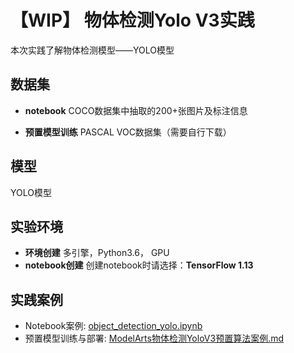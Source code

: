 
  # 【WIP】 物体检测Yolo V3实践

  
  本次实践了解物体检测模型——YOLO模型
  
  ## 数据集
  - **notebook**
  COCO数据集中抽取的200+张图片及标注信息
  
  - **预置模型训练**
  PASCAL VOC数据集（需要自行下载）
  
  ## 模型
  YOLO模型
  
  ## 实验环境

  - **环境创建**
  多引擎，Python3.6， GPU
  - **notebook创建**
  创建notebook时请选择：**TensorFlow 1.13**
  
  ## 实践案例
  
 - Notebook案例: [object_detection_yolo.ipynb](./object_detection_yolo.ipynb)
 - 预置模型训练与部署: [ModelArts物体检测YoloV3预置算法案例.md](./ModelArts物体检测Yolo_V3预置算法案例.md)
